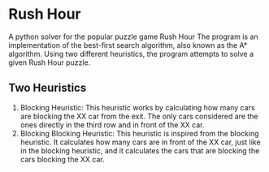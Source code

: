 # Rush Hour
A python solver for the popular puzzle game Rush Hour
The program is an implementation of the best-first search algorithm, also known as the A* algorithm. Using two different heuristics, the program attempts
to solve a given Rush Hour puzzle. 
## Two Heuristics
1. Blocking Heuristic:
  This heuristic works by calculating how many cars are blocking the XX car from the exit. The only cars considered are the ones directly in the third row  and in front of the XX car.
2. Blocking Blocking Heuristic:
  This heuristic is inspired from the blocking heuristic. It calculates how many cars are in front of the XX car, just like in the blocking heuristic, and it calculates the cars that are blocking the cars blocking the XX car.

